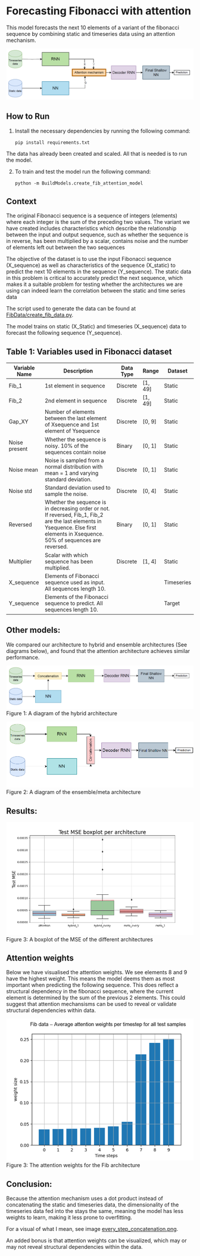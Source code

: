 # Forecasting Fibonacci with attention 

This model forecasts the next 10 elements of a variant of the fibonacci sequence by combining static and timeseries data using an attention mechanism. 

![A diagram of the model architecture](images/att_architecture_diagram.PNG)




## How to Run

1. Install the necessary dependencies by running the following command:
    ```
    pip install requirements.txt
    ```

The data has already been created and scaled. All that is needed is to run the model.


2. To train and test the model run the following command:
    ```
    python -m BuildModels.create_fib_attention_model
    ```


## Context

The original Fibonacci sequence is
a sequence of integers (elements) where each integer is the sum of the
preceding two values. The variant we have created includes characteristics
which describe the relationship between the input and output sequence,
such as whether the sequence is in reverse, has been multiplied by a
scalar, contains noise and the number of elements left out between the two
sequences

The objective of the dataset is to use the input Fibonacci sequence
(X_sequence) as well as characteristics of the sequence (X_static) to predict the
next 10 elements in the sequence (Y_sequence).
The static data in this problem is critical to accurately predict the
next sequence, which makes it a suitable problem for testing whether the
architectures we are using can indeed learn the correlation between the static
and time series data

The script used to generate the data can be found at [FibData/create_fib_data.py](FibData/create_fib_data.py).

The model trains on static (X_Static) and timeseries (X_sequence) data to forecast the following sequence (Y_sequence). 


## Table 1: Variables used in Fibonacci dataset

| Variable Name | Description | Data Type | Range | Dataset |
|---------------|-------------|-----------|-------|---------|
| Fib_1         | 1st element in sequence | Discrete | [1, 49] | Static |
| Fib_2         | 2nd element in sequence | Discrete | [1, 49] | Static |
| Gap_XY        | Number of elements between the last element of Xsequence and 1st element of Ysequence | Discrete | [0, 9] | Static |
| Noise present | Whether the sequence is noisy. 10% of the sequences contain noise | Binary | [0, 1] | Static |
| Noise mean    | Noise is sampled from a normal distribution with mean = 1 and varying standard deviation. | Discrete | [0, 1] | Static |
| Noise std     | Standard deviation used to sample the noise. | Discrete | [0, 4] | Static |
| Reversed      | Whether the sequence is in decreasing order or not. If reversed, Fib_1, Fib_2 are the last elements in Ysequence. Else first elements in Xsequence. 50% of sequences are reversed. | Binary | [0, 1] | Static |
| Multiplier    | Scalar with which sequence has been multiplied. | Discrete | [1, 4] | Static |
| X_sequence     | Elements of Fibonacci sequence used as input. All sequences length 10. |  | | Timeseries |
| Y_sequence     | Elements of the Fibonacci sequence to predict. All sequences length 10. |  | | Target|




## Other models:

We compared our architecture to hybrid and ensemble architectures (See diagrams below), and found that the attention architecture achieves similar performance. 


![A diagram of the hybrid architecture](images/hybrid_diagram.PNG)
Figure 1: A diagram of the hybrid architecture

![A diagram of the ensemble/meta architecture](images/meta_arch.PNG)
Figure 2: A diagram of the ensemble/meta architecture


## Results:

![A boxplot of the MSE of the different architectures](images/Fib_box_plot_excl_meta_no_seq.png)
Figure 3: A boxplot of the MSE of the different architectures



## Attention weights

Below we have visualised the attention weights. We see elements 8 and 9 have the highest weight. This means the model deems them as most important when predicting the following sequence. This does reflect a structural dependency in the fibonacci sequence, where the current element is determined by the sum of the previous 2 elements.
This could suggest that attention mechansisms can be used to reveal or validate structural dependencies within data. 

![The attention weights for the Fib architecture](images/fib_att_weights.PNG)
Figure 3: The attention weights for the Fib architecture



## Conclusion:

Because the attention mechanism uses a dot product instead of concatenating the static and timeseries data, the dimensionality of the timeseries data fed into the  stays the same, meaning the model has less weights to learn, making it less prone to overfitting. 

For a visual of what I mean, see image [every_step_concatenation.png](images/every_step_concatenation.PNG).

An added bonus is that attention weights can be visualized, which may or may not reveal structural dependencies within the data. 


